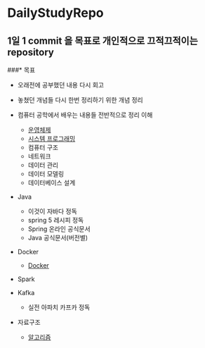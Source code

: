 # DailyStudyRepo
## 1일 1 commit 을 목표로 개인적으로 끄적끄적이는 repository

###* 목표
- 오래전에 공부했던 내용 다시 회고
- 놓쳤던 개념들 다시 한번 정리하기 위한 개념 정리
- 컴퓨터 공학에서 배우는 내용들 전반적으로 정리 이해
    - [운영체제](Operating%20System)
    - [시스템 프로그래밍](System%20Programming)
    - 컴퓨터 구조
    - 네트워크
    - 데이터 관리
    - 데이터 모델링
    - 데이터베이스 설계

- Java
    - 이것이 자바다 정독
    - spring 5 레시피 정독
    - Spring 온라인 공식문서
    - Java 공식문서(버전별)

- Docker
    - [Docker](Docker)

- Spark

- Kafka
    - 실전 아파치 카프카 정독
    
- 자료구조
  - [알고리즘](Algorithm)
